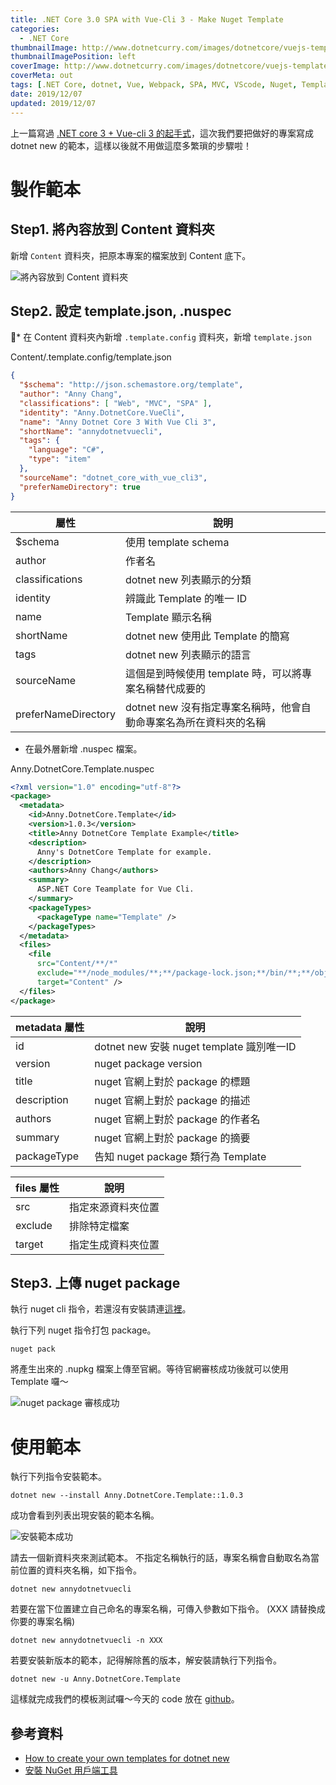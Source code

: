 ```yaml
---
title: .NET Core 3.0 SPA with Vue-Cli 3 - Make Nuget Template
categories:
  - .NET Core
thumbnailImage: http://www.dotnetcurry.com/images/dotnetcore/vuejs-templates/modernwebdev.png
thumbnailImagePosition: left
coverImage: http://www.dotnetcurry.com/images/dotnetcore/vuejs-templates/modernwebdev.png
coverMeta: out
tags: [.NET Core, dotnet, Vue, Webpack, SPA, MVC, VScode, Nuget, Template]
date: 2019/12/07
updated: 2019/12/07
---
```


上一篇寫過 [.NET core 3 + Vue-cli 3 的起手式](../../../../../2019/12/07/Dotnet/NET-Core-3-SPA-with-Vue-Cli-3-make-nuget-template/)，這次我們要把做好的專案寫成 dotnet new 的範本，這樣以後就不用做這麼多繁瑣的步驟啦！

<!--more-->

# 製作範本

## Step1. 將內容放到 Content 資料夾

新增 `Content` 資料夾，把原本專案的檔案放到 Content 底下。

![將內容放到 Content 資料夾](https://lh3.googleusercontent.com/DM0FGhjan-_q6Kldvpdse7NxiCwGNlimwMYeakJ-kS-P5jyKz01UeewDUCCNVj-P81V9dssVgwmszQlwwBi40pZuFMI-EFnoREY6RmVcToZZTAx6zi29PEbH7d2eKEQcFSIM7CharolWbPK_UC1HngzN6u1PVKfYu4qhIETIUPccN9zRjGUfBwCOexzAMB_JWzoCy1nhR09B8n3x8zVdcQ8KHQL8UkjlJT7EECU7JE4hvWjNKbalwzROwjGlJHR8Rm_8Arje9iN3v3d4hvewzRtCWx8zpzjxMyPgWYYX-jofabaeM6rcAOhCId0BqCTjQ_ObVpRUK_lE1Vf1O2jqFRjOvas1Ll9Z5dXjuis_KXDsMyvcogE-Q6HzzzmcI5qyDK9FrB93N-JBCJD33fsfIeYbwIvevNOejtO-UNUvRces2Xxmj4RzjKVxBPiYBayAILx4PEqEY9VwKlBuDFVJZXAO1rF9RVPzVlmARhNG7_ezALQSlDXVIG1nAEA3uwXV4Ry3vxsb4N662yy2OufzZ-6W8z_C69WvDmPHCZb_J2eaQX6zQ_3KNlO1AwjrTlGNEGRw3eUudGQAwND2PkC0Lj-HeCZWNkPZwY8ToMQ2dKDrrow3px3qjqB6hbU8nCkkdO6j2C8qqFZnR0ETIH-7V7OyJE0jLu1c-exfR0bUmm1e__deylIbqI8yFG3uP3c-bXoXec0pMyU7TqUMshAaQAhslIAZ4m1hquCsOkls1hKIKnzQyQ=w636-h1324-no "將內容放到 Content 資料夾")

## Step2. 設定 template.json, .nuspec

* 在 Content 資料夾內新增 `.template.config` 資料夾，新增 `template.json`

Content/.template.config/template.json

```json
{
  "$schema": "http://json.schemastore.org/template",
  "author": "Anny Chang",
  "classifications": [ "Web", "MVC", "SPA" ],
  "identity": "Anny.DotnetCore.VueCli",
  "name": "Anny Dotnet Core 3 With Vue Cli 3",
  "shortName": "annydotnetvuecli", 
  "tags": {
    "language": "C#",
    "type": "item"
  },
  "sourceName": "dotnet_core_with_vue_cli3",
  "preferNameDirectory": true
}
```

| 屬性 | 說明 |
| --- | --- |
| $schema | 使用 template schema |
| author | 作者名 |
| classifications | dotnet new 列表顯示的分類 |
| identity | 辨識此 Template 的唯一 ID |
| name | Template 顯示名稱 |
| shortName | dotnet new 使用此 Template 的簡寫 |
| tags | dotnet new 列表顯示的語言 |
| sourceName | 這個是到時候使用 template 時，可以將專案名稱替代成要的 |
| preferNameDirectory | dotnet new 沒有指定專案名稱時，他會自動命專案名為所在資料夾的名稱 |


* 在最外層新增 .nuspec 檔案。

Anny.DotnetCore.Template.nuspec

```xml
<?xml version="1.0" encoding="utf-8"?>
<package>
  <metadata>
    <id>Anny.DotnetCore.Template</id>
    <version>1.0.3</version>
    <title>Anny DotnetCore Template Example</title>
    <description>
      Anny's DotnetCore Template for example.
    </description>
    <authors>Anny Chang</authors>
    <summary>
      ASP.NET Core Teamplate for Vue Cli.
    </summary>
    <packageTypes>
      <packageType name="Template" />
    </packageTypes>
  </metadata>
  <files>
    <file
      src="Content/**/*"
      exclude="**/node_modules/**;**/package-lock.json;**/bin/**;**/obj/**;**/.vs/**;**/.vscode/**;**/wwwroot/**"
      target="Content" />
  </files>
</package>
```

| metadata 屬性 | 說明 |
| --- | --- |
| id | dotnet new 安裝 nuget template 識別唯一ID |
| version | nuget package version |
| title | nuget 官網上對於 package 的標題 |
| description | nuget 官網上對於 package 的描述 |
| authors | nuget 官網上對於 package 的作者名 |
| summary | nuget 官網上對於 package 的摘要 |
| packageType | 告知 nuget package 類行為 Template |

| files 屬性 | 說明 |
| --- | --- |
| src | 指定來源資料夾位置 |
| exclude | 排除特定檔案 |
| target | 指定生成資料夾位置 |

## Step3. 上傳 nuget package

執行 nuget cli 指令，若還沒有安裝請連[這裡](https://docs.microsoft.com/zh-tw/nuget/install-nuget-client-tools#nugetexe-cli)。

執行下列 nuget 指令打包 package。

```
nuget pack
```

將產生出來的 .nupkg 檔案上傳至官網。等待官網審核成功後就可以使用 Template 囉～

![nuget package 審核成功](https://lh3.googleusercontent.com/yLk0gObRHknv2ngdI8O11NeDcMkR29sCTV7ppUmQ-IEKBunro_4vpsh-TcIlpQYXj1ujWf_cZ6_lp-vl6oBui1KJYT59C4BT2GNvkv8qg0CMC93NWgio63OTuHf_344IVhUuX_CAgdMrE153QPu4soqcBaUlF0Ax3dYF0x6sHyyyGP8x8YjslbFdMVrMxTus7AfcC0h0b3Mzz19iUmzCu5OvB_5iVjNYnMNrMCHwURSvQP0J1w9PVBiJykWluB73IMh-EGcTIxH_6eyvArkdz_-pz-_Am3ZNdWiUXQml86aAJb7Tm6OJqcRlxNuO_nQpFW6JtUQVRWlkA85Xb32_uG9JymE_zrG47g6p982LlXTUv3kJC5RfjebKnbwlVDxoO7J501XO1abfjTKWzbSx6ERhyVjJE0CzJg2qiEKtOmXsJbAew0tJiSjH2H_ri-adgAudtsPS-Rair5WVtpB0AHaRjLcmZG4L1beOmWOcK1_0RejtWgE_Lwx19ngM1D8fuXsNd3uX_EGua57gR-0DlUpDwfknu14k9YuG9Wdz_TMmacAdfPFcR38vjLuGCzcHZ3RtSv-vmy-42x4KN5mKARKYKbmYptqVijJYN2yuI_W7LlVA9ruHKkLaBXKW8tHRyiWTx4nOvGvuLlNw6Qv9PaVp3ch7Ml8_lOnmChtNaCoknd4wE_txHXjegvpypmHrxE-RDGEw9LCGjn-Ny8R5p0yLSI8OoSho5ZcfdSkYyP-fNllqew=w2560-h1376-no "nuget package 審核成功")

# 使用範本

執行下列指令安裝範本。

```
dotnet new --install Anny.DotnetCore.Template::1.0.3
```

成功會看到列表出現安裝的範本名稱。

![安裝範本成功](https://lh3.googleusercontent.com/bEIRs1iYDfjJPgiOMe5tbywr7VZZh_RY9rw8mRHrA4BiWNwSzDO98dQrZ4CNe6QONzhdr1DQOrLJRw_OjjGie1lbOkCwlyTMqYb-5bV-3kL0McGF2mzzsbCJBuKRBxG2J4_7D3StYlRJoNbwb9GkOxDiB_uV0E2jY10ZNc5Uh0W7aaAx56zcLz7J7aWZCpLJfSBPBHXtXEDn6N3vnYwj2W81s_UHv95Zy78tJrRPrpWfk-FvLQM4LLnfKmTL0Ta0bv3eTBGYyzBXZKRuWIpkXeIjgmHh6eWXECGrM1LQ47tCYFTQ5vxJ4_eG0J75qOOYuZNmEl2fWHXYjlDjrr2e03lIPC5SFcgcymDvRViA9ZKtWooNCpirpA4xmWwHuMCr2-krpuudLCnOD0JmgYG2vfJ5yYjUvOc7IPuvrpHHMGZHNmOlVt6KRgd-B4n1D3C1QrFQ_l-hi_GyBXQNiHOj8roiW4vAh0WWmh2TjevORVh43ZOQ6WNWU8kLta63wAkWRCpBRcOP3_4f69fy3Wpkjex9T025guk11itdMNRkdDLNR8DUuz7-fLJmy1fI_6_urs9-lodG7NtKAxAtaxh5RKf2ZuW0ZA7MITnXFX28BMazKheqQEnn5F3fuaWoJVipRkawc8xTwN9AHh5o7NYRqcp_Rto3KP9NPAwy_sPPY2-SaDexOvRsZHpM9ib7LebSDb7iA7YLcAjOYOhJOZnFWls8Q56Wtl7VxrZC_1gPSF9aRGcPEw=w2310-h1354-no "安裝範本成功")

請去一個新資料夾來測試範本。
不指定名稱執行的話，專案名稱會自動取名為當前位置的資料夾名稱，如下指令。

```
dotnet new annydotnetvuecli
```

若要在當下位置建立自己命名的專案名稱，可傳入參數如下指令。 (XXX 請替換成你要的專案名稱)

```
dotnet new annydotnetvuecli -n XXX
```

若要安裝新版本的範本，記得解除舊的版本，解安裝請執行下列指令。

```
dotnet new -u Anny.DotnetCore.Template
```

這樣就完成我們的模板測試囉～今天的 code 放在 [github](https://github.com/Annilla/dotnet-core-with-vue-cli3/tree/v2.0)。

## 參考資料

* [How to create your own templates for dotnet new](https://devblogs.microsoft.com/dotnet/how-to-create-your-own-templates-for-dotnet-new/)
* [安裝 NuGet 用戶端工具](https://docs.microsoft.com/zh-tw/nuget/install-nuget-client-tools#nugetexe-cli)
